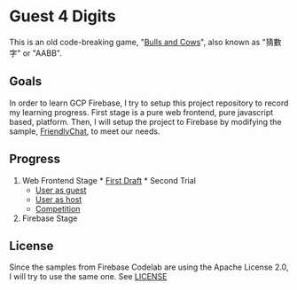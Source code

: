 # Guest 4 Digits
This is an old code-breaking game, "[Bulls and Cows](https://en.wikipedia.org/wiki/Bulls_and_Cows)", also known as "猜數字" or "AABB".

## Goals
In order to learn GCP Firebase, I try to setup this project repository to record my learning progress. First stage is a pure web frontend, pure javascript based, platform. Then, I will setup the project to Firebase by modifying the sample, [FriendlyChat](https://github.com/firebase/friendlychat-web), to meet our needs.

## Progress
  1. Web Frontend Stage
    * [First Draft](web1/index.html)
    * Second Trial
      * [User as guest](web2/guest.html)
      * [User as host](web2/host.html)
      * [Competition](web2/game.html)
  2. Firebase Stage
    
## License
Since the samples from Firebase Codelab are using the Apache License 2.0, I will try to use the same one. See [LICENSE](LICENSE) 
